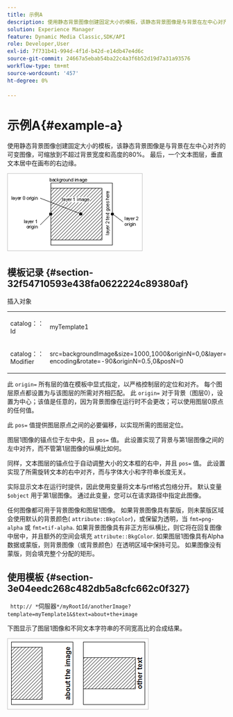 ```yaml
---
title: 示例A
description: 使用静态背景图像创建固定大小的模板，该静态背景图像是与背景在左中心对齐的可变图像，可缩放到不超过背景宽度和高度的80%。 最后，一个文本图层，垂直文本居中在画布的右边缘。
solution: Experience Manager
feature: Dynamic Media Classic,SDK/API
role: Developer,User
exl-id: 7f731b41-994d-4f1d-b42d-e14db47e4d6c
source-git-commit: 24667a5ebab54ba22c4a3f6b52d19d7a31a93576
workflow-type: tm+mt
source-wordcount: '457'
ht-degree: 0%

---
```


# 示例A{#example-a}

使用静态背景图像创建固定大小的模板，该静态背景图像是与背景在左中心对齐的可变图像，可缩放到不超过背景宽度和高度的80%。 最后，一个文本图层，垂直文本居中在画布的右边缘。

![示例图像](assets/examplea.png)

## 模板记录 {#section-32f54710593e438fa0622224c89380af}

插入对象

<table id="simpletable_97ECA49445634F59B3F1D100412EFC70"> 
 <tr class="strow"> 
  <td class="stentry"> <p> <span class="codeph"> catalog：：Id </span> </p> </td> 
  <td class="stentry"> <p> <span class="codeph"> myTemplate1 </span> </p> </td> 
 </tr> 
 <tr class="strow"> 
  <td class="stentry"> <p> <span class="codeph"> catalog：：Modifier </span> </p> </td> 
  <td class="stentry"> <p> <span class="codeph"> src=backgroundImage&amp;size=1000,1000&amp;originN=0,0&amp;layer=1&amp;src=$object$&amp;size=800,800&amp;originN=-0.5,0&amp;posN=-0.5,0&amp;layer=2&amp;$text=layer+2+text+goes+here&amp;text=rtf.....rtf-encoding&amp;rotate=-90&amp;originN=0.5,0&amp;posN=0 </span> </p> </td> 
 </tr> 
</table>

此 `origin=` 所有层的值在模板中显式指定，以严格控制层的定位和对齐。 每个图层原点都设置为与该图层的所需对齐相匹配。 此 `origin=` 对于背景（图层0），设置为中心；该值是任意的，因为背景图像在运行时不会更改；可以使用图层0原点的任何值。

此 `pos=` 值提供图层原点之间的必要偏移，以实现所需的图层定位。

图层1图像的锚点位于左中央，且 `pos=` 值。 此设置实现了背景与第1层图像之间的左中对齐，而不管第1层图像的纵横比如何。

同样，文本图层的锚点位于自动调整大小的文本框的右中，并且 `pos=` 值。 此设置实现了所需旋转文本的右中对齐，而与字体大小和字符串长度无关。

实际显示文本在运行时提供，因此使用变量将文本与rtf格式包络分开。 默认变量 `$object` 用于第1层图像。 通过此变量，您可以在请求路径中指定此图像。

任何图像都可用于背景图像和图层1图像。 如果背景图像具有蒙版，则未蒙版区域会使用默认的背景颜色( `attribute::BkgColor`)，或保留为透明，当 `fmt=png-alpha` 或 `fmt=tif-alpha`. 如果背景图像具有非正方形纵横比，则它将在回复图像中居中，并且额外的空间会填充 `attribute::BkgColor`. 如果图层1图像具有Alpha数据或蒙版，则背景图像（或背景颜色）在透明区域中保持可见。 如果图像没有蒙版，则会填充整个分配的矩形。

## 使用模板 {#section-3e04eedc268c482db5a8cfc662c0f327}

` http:// *`伺服器`*/myRootId/anotherImage?template=myTemplate1&$text=about+the+image`

下图显示了图层1图像和不同文本字符串的不同宽高比的合成结果。

![示例复合结果图像](assets/exampleausing.png)
